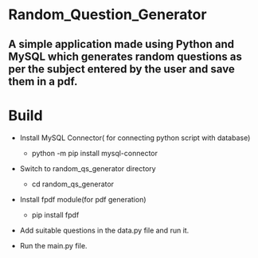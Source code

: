 # Random_Question_Generator

## A simple application made using Python and MySQL which generates random questions as per the subject entered by the user and save them in a pdf.

# Build
* Install MySQL Connector( for connecting python script with database)
  * python -m pip install mysql-connector
 
* Switch to random_qs_generator directory
  * cd random_qs_generator

* Install fpdf module(for pdf generation)
  * pip install fpdf
  
* Add suitable questions in the data.py file and run it.  
* Run the main.py file.
